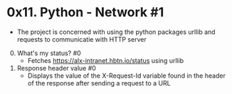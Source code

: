 # 0x11. Python - Network #1
- The project is concerned with using the python packages urllib and requests to communicatie with HTTP server

0. What's my status? #0
	* Fetches https://alx-intranet.hbtn.io/status using urllib
1. Response header value #0
	* Displays the value of the X-Request-Id variable found in the header of the response after sending a request to a URL